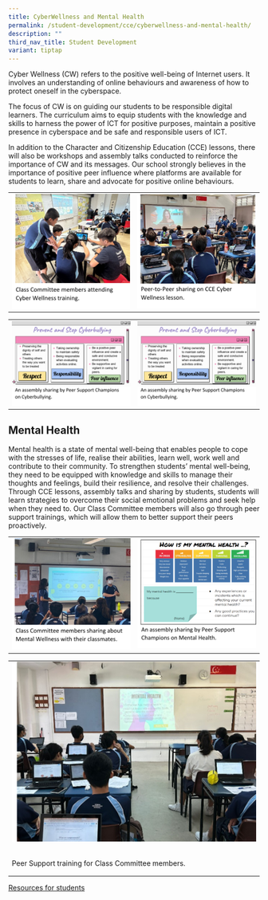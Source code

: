 ```yaml
---
title: CyberWellness and Mental Health
permalink: /student-development/cce/cyberwellness-and-mental-health/
description: ""
third_nav_title: Student Development
variant: tiptap
---
```

<p>Cyber Wellness (CW) refers to the positive well-being of Internet users. It involves an understanding of online behaviours and awareness of how to protect oneself in the cyberspace.</p><p>The focus of CW is on guiding our students to be responsible digital learners. The curriculum aims to equip students with the knowledge and skills to harness the power of ICT for positive purposes, maintain a positive presence in cyberspace and be safe and responsible users of ICT.</p><p>In addition to the Character and Citizenship Education (CCE) lessons, there will also be workshops and assembly talks conducted to reinforce the importance of CW and its messages. Our school strongly believes in the importance of positive peer influence where platforms are available for students to learn, share and advocate for positive online behaviours.</p><table><tbody><tr><td rowspan="1" colspan="1"><div class="isomer-image-wrapper"><img style="width=" height="auto" width="100%" alt="Math_1.jpg" src="/images/Cce/Cyberwellness n mental health/c_c_e_1a.png"></div></td><td rowspan="1" colspan="1"><div class="isomer-image-wrapper"><img style="width=" height="auto" width="100%" alt="Math_2.jpg" src="/images/Cce/Cyberwellness n mental health/c_c_e_1b.png"></div></td></tr></tbody></table><table><tbody><tr><td rowspan="1" colspan="1"><div class="isomer-image-wrapper"><img style="width=" height="auto" width="100%" alt="Math_1.jpg" src="/images/Cce/Cyberwellness n mental health/c_c_e_2a.png"></div></td><td rowspan="1" colspan="1"><div class="isomer-image-wrapper"><img style="width=" height="auto" width="100%" alt="Math_2.jpg" src="/images/Cce/Cyberwellness n mental health/c_c_e_2a.png"></div></td></tr></tbody></table><h2>Mental Health</h2><p>Mental health is a state of mental well-being that enables people to cope with the stresses of life, realise their abilities, learn well, work well and contribute to their community. To strengthen students’ mental well-being, they need to be equipped with knowledge and skills to manage their thoughts and feelings, build their resilience, and resolve their challenges. Through CCE lessons, assembly talks and sharing by students, students will learn strategies to overcome their social emotional problems and seek help when they need to. Our Class Committee members will also go through peer support trainings, which will allow them to better support their peers proactively.</p><table><tbody><tr><td rowspan="1" colspan="1"><div class="isomer-image-wrapper"><img style="width=" height="auto" width="100%" alt="Math_1.jpg" src="/images/Cce/Cyberwellness n mental health/c_c_e_3a.png"></div></td><td rowspan="1" colspan="1"><div class="isomer-image-wrapper"><img style="width=" height="auto" width="100%" alt="Math_2.jpg" src="/images/Cce/Cyberwellness n mental health/c_c_e_3b.png"></div></td></tr></tbody></table><table><tbody><tr><td rowspan="1" colspan="1"><div class="isomer-image-wrapper"><img style="width=" height="auto" width="100%" alt="Math_1.jpg" src="/images/Cce/Cyberwellness n mental health/c_c_e_4.png"></div><p><br>Peer Support training for Class Committee members.</p></td></tr></tbody></table><p><a href="/files/CCE/Cyberwellness/resources%20for%20students%20(school%20website).pdf" rel="noopener noreferrer nofollow" target="_blank">Resources for students</a></p>